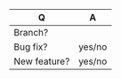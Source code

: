 | Q             | A
| ------------- | ---
| Branch?       | 
| Bug fix?      | yes/no
| New feature?  | yes/no 
